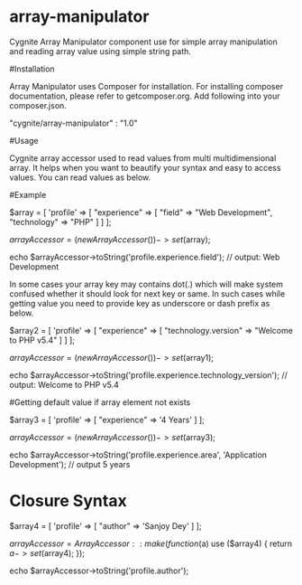 # array-manipulator

Cygnite Array Manipulator component use for simple array manipulation and reading array value using simple
string path.

#Installation

Array Manipulator uses Composer for installation. For installing composer documentation, please refer to getcomposer.org.
Add following into your composer.json.

"cygnite/array-manipulator" : "1.0"

#Usage

Cygnite array accessor used to read values from multi multidimensional array. It helps when you want to beautify
your syntax and easy to access values. You can read values as below.

#Example

$array = [
             'profile' => [
                 "experience"  => [
                     "field" => "Web Development",
                     "technology"    => "PHP"
                 ]
             ]
         ];

$arrayAccessor = (new ArrayAccessor())->set($array);

echo $arrayAccessor->toString('profile.experience.field'); // output: Web Development


In some cases your array key may contains dot(.) which will make system confused whether it should look for next
key or same. In such cases while getting value you need to provide key as underscore or dash prefix as below.

$array2 = [
             'profile' => [
                 "experience"  => [
                     "technology.version"  => "Welcome to PHP v5.4"
                 ]
             ]
         ];

$arrayAccessor = (new ArrayAccessor())->set($array1);

echo $arrayAccessor->toString('profile.experience.technology_version'); // output: Welcome to PHP v5.4


#Getting default value if array element not exists

$array3 = [
             'profile' => [
                 "experience"  => '4 Years'
             ]
         ];

$arrayAccessor = (new ArrayAccessor())->set($array3);

echo $arrayAccessor->toString('profile.experience.area', 'Application Development'); // output 5 years


# Closure Syntax

$array4 = [
             'profile' => [
                 "author"  => 'Sanjoy Dey'
             ]
         ];

$arrayAccessor = ArrayAccessor::make(function($a) use ($array4)
{
    return $a->set($array4);
});

echo $arrayAccessor->toString('profile.author');
